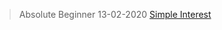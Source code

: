 
>Absolute Beginner
13-02-2020
[Simple Interest](https://github.com/GiftedGeek/Zen-Playbook/blob/master/JS-Playbook/CodeKata/AbsoluteBeginner/780.html)
